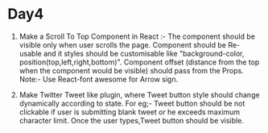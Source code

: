 # Day4

1. Make a Scroll To Top Component in React :- The component should be visible only when user scrolls the page. Component should be Re-usable and it styles should be customisable like "background-color, position(top,left,right,bottom)". Component offset (distance from the top when the component would be visible) should pass from the Props. Note:- Use React-font awesome for Arrow sign.

2. Make Twitter Tweet like plugin, where Tweet button style should change dynamically according to state. For eg;- Tweet button should be not clickable if user is submitting blank tweet or he exceeds maximum character limit. Once the user types,Tweet button should be visible.
